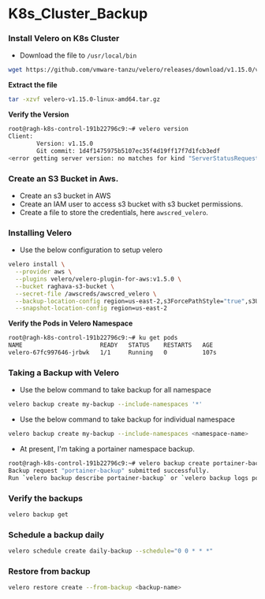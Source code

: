 # K8s_Cluster_Backup

### Install Velero on K8s Cluster
- Download the file to `/usr/local/bin`
~~~bash
wget https://github.com/vmware-tanzu/velero/releases/download/v1.15.0/velero-v1.15.0-linux-amd64.tar.gz
~~~
**Extract the file**
~~~bash
tar -xzvf velero-v1.15.0-linux-amd64.tar.gz
~~~
**Verify the Version**
~~~bash
root@ragh-k8s-control-191b22796c9:~# velero version
Client:
        Version: v1.15.0
        Git commit: 1d4f1475975b5107ec35f4d19ff17f7d1fcb3edf
<error getting server version: no matches for kind "ServerStatusRequest" in version "velero.io/v1">
~~~
### Create an S3 Bucket in Aws.
- Create an s3 bucket in AWS
- Create an IAM user to access s3 bucket with s3 bucket permissions.
- Create a file to store the credentials, here `awscred_velero`.


### Installing Velero
- Use the below configuration to setup velero
~~~bash
velero install \
  --provider aws \
  --plugins velero/velero-plugin-for-aws:v1.5.0 \
  --bucket raghava-s3-bucket \
  --secret-file /awscreds/awscred_velero \
  --backup-location-config region=us-east-2,s3ForcePathStyle="true",s3Url=https://s3.us-east-2.amazonaws.com \
  --snapshot-location-config region=us-east-2
~~~
**Verify the Pods in Velero Namespace**
~~~bash
root@ragh-k8s-control-191b22796c9:~# ku get pods
NAME                      READY   STATUS    RESTARTS   AGE
velero-67fc997646-jrbwk   1/1     Running   0          107s
~~~

### Taking a Backup with Velero
- Use the below command to take backup for all namespace
~~~bash
velero backup create my-backup --include-namespaces '*'
~~~
- Use the below command to take backup for individual namespace
~~~bash
velero backup create my-backup --include-namespaces <namespace-name>
~~~
- At present, I'm taking a portainer namespace backup.

~~~bash
root@ragh-k8s-control-191b22796c9:~# velero backup create portainer-backup --include-namespaces portainer
Backup request "portainer-backup" submitted successfully.
Run `velero backup describe portainer-backup` or `velero backup logs portainer-backup` for more details.
~~~

### Verify the backups

~~~bash
velero backup get
~~~

### Schedule a backup daily

~~~bash
velero schedule create daily-backup --schedule="0 0 * * *"
~~~

### Restore from backup

~~~bash
velero restore create --from-backup <backup-name>
~~~
